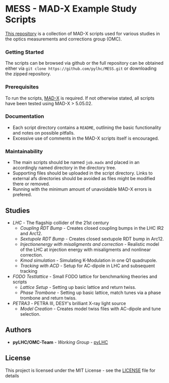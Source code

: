 # MESS - MAD-X Example Study Scripts

[This repository][repo] is a collection of MAD-X scripts used for various studies in the optics measurements and corrections group (OMC).

### Getting Started

The scripts can be browsed via github or the full repository can be obtained either via `git clone https://github.com/pylhc/MESS.git` or downloading the zipped repository.

### Prerequisites

To run the scripts, [MAD-X][madx] is required. If not otherwise stated, all scripts have been tested using MAD-X > 5.05.02.

### Documentation

- Each script directory contains a ``README``, outlining the basic functionality and notes on possible pitfalls.
- Excessive use of comments in the MAD-X scripts itself is encouraged.

### Maintainability

- The main scripts should be named ``job.madx`` and placed in an accordingly named directory in the directory tree.
- Supporting files should be uploaded in the script directory. Links to external afs directories should be avoided as files might be modified there or removed.
- Running with the minimum amount of unavoidable MAD-X errors is prefered.

## Studies

- *LHC* - The flagship collider of the 21st century
    - *Coupling RDT Bump* - Creates closed coupling bumps in the LHC IR2 and Arc12.
    - *Sextupole RDT Bump* - Creates closed sextupole RDT bump in Arc12.
    - *Injectionenergy with misaligments and correction* - Realistic model of the LHC at injection energy with misaligments and nonlinear correction.
    - *Kmod simulation* - Simulating K-Modulation in one Q1 quadrupole.
    - *Tracking with ACD* - Setup for AC-dipole in LHC and subsequent tracking
- *FODO Testlattice* - Small FODO lattice for benchmarking theories and scripts
    - *Lattice Setup* - Setting up basic lattice and return twiss.
    - *Phase Trombone* - Setting up basic lattice, match tunes via a phase trombone and return twiss.
- *PETRA3* - PETRA III, DESY's brilliant X-ray light source
    - *Model Creation* - Creates model twiss files with AC-dipole and tune selection.

## Authors

* **pyLHC/OMC-Team** - *Working Group* - [pyLHC][omc_team]

## License

This project is licensed under the MIT License - see the [LICENSE][license] file for details

[repo]: https://github.com/pylhc/MESS
[madx]: https://mad.web.cern.ch/mad/
[omc_team]: https://github.com/orgs/pylhc/teams/omc-team
[license]: https://github.com/pylhc/MESS/blob/master/LICENSE